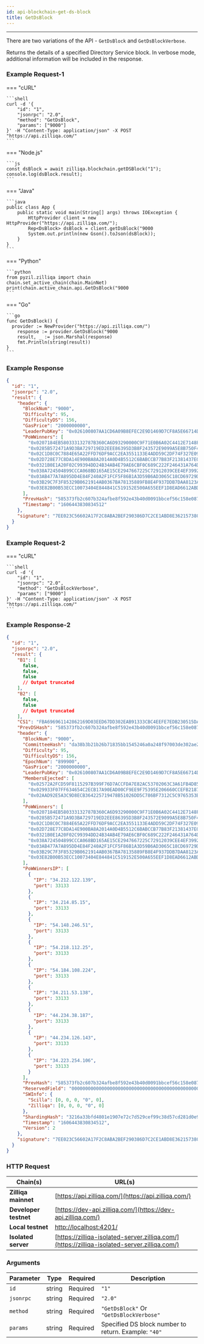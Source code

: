 ```yaml
---
id: api-blockchain-get-ds-block
title: GetDsBlock
---
```


---

There are two variations of the API - `GetDsBlock` and `GetDsBlockVerbose`.

Returns the details of a specified Directory Service block. In verbose mode, additional information will be included in the response.

### Example Request-1

=== "cURL"

    ```shell
    curl -d '{
        "id": "1",
        "jsonrpc": "2.0",
        "method": "GetDsBlock",
        "params": ["9000"]
    }' -H "Content-Type: application/json" -X POST "https://api.zilliqa.com/"
    ```

=== "Node.js"

    ```js
    const dsBlock = await zilliqa.blockchain.getDSBlock("1");
    console.log(dsBlock.result);
    ```

=== "Java"

    ```java
    public class App {
        public static void main(String[] args) throws IOException {
            HttpProvider client = new HttpProvider("https://api.zilliqa.com/");
            Rep<DsBlock> dsBlock = client.getDsBlock("9000
            System.out.println(new Gson().toJson(dsBlock));
        }
    }
    ```

=== "Python"

    ```python
    from pyzil.zilliqa import chain
    chain.set_active_chain(chain.MainNet)
    print(chain.active_chain.api.GetDsBlock("9000
    ```

=== "Go"

    ```go
    func GetDsBlock() {
      provider := NewProvider("https://api.zilliqa.com/")
        response := provider.GetDsBlock("9000
        result, _ := json.Marshal(response)
        fmt.Println(string(result))
    }
    ```

### Example Response

```json
{
  "id": "1",
  "jsonrpc": "2.0",
  "result": {
    "header": {
      "BlockNum": "9000",
      "Difficulty": 95,
      "DifficultyDS": 156,
      "GasPrice": "2000000000",
      "LeaderPubKey": "0x026100807AA1CD6A09B8EFEC2E9D1469D7CF8A5E66714D6CADE3798585514CBD82",
      "PoWWinners": [
        "0x0207184EB580333132787B360CA6D93290000C9F71E0B6A02C4412E7148FB1AF81",
        "0x0285B572471A9D3BA729719ED2EEE86395D3B8F243572E9099A5E8B750F46092A7",
        "0x02C1D8C0C7884E65A22FFD76DF9ACC2EA3551133E4ADD59C2DF74F327E09F709FF",
        "0x02D728E77C8DA14E900BA8A2014A0D4B5512C6BABCCB77B83F21381437E0038F44",
        "0x0321B0E1A20F02C99394DD24B34AB4E79AE6CBF0C689C222F246431A764D6B59DB",
        "0x038A724504899CCCA068BD165AE15CE2947667225C72912039CEE4EF3992334843",
        "0x03AB477A7A895DD4E84F240A2F1FCF5F86B1A3D59B6AD3065C18CD69729D089959",
        "0x03B29C7F3F85329B0621914AB0367BA78135889FB8E4F937DDB7DAA8123AD4DF3C",
        "0x03E82B00B53ECC10073404E844841C519152E500A655EEF1D8EAD6612ABDF5B552"
      ],
      "PrevHash": "585373fb2c607b324afbe8f592e43b40d0091bbcef56c158e0879ced69648c8e",
      "Timestamp": "1606443830834512"
    },
    "signature": "7EE023C56602A17F2C8ABA2BEF290386D7C2CE1ABD8E3621573802FA67B243DE60B3EBEE5C4CCFDB697C80127B99CB384DAFEB44F70CD7569F2816DB950877BB"
  }
}
```

### Example Request-2

=== "cURL"

    ```shell
    curl -d '{
        "id": "1",
        "jsonrpc": "2.0",
        "method": "GetDsBlockVerbose",
        "params": ["9000"]
    }' -H "Content-Type: application/json" -X POST "https://api.zilliqa.com/"
    ```

### Example Response-2

```json
{
  "id": "1",
  "jsonrpc": "2.0",
  "result": {
    "B1": [
      false,
      false,
      false
      // Output truncated
    ],
    "B2": [
      false,
      false
      // Output truncated
    ],
    "CS1": "FBA696961142862169D03EED67DD302EAB91333CBC4EEFE7EDB230515DA31DC1B9746EEEE5E7C105685E22C483B1021867B3775D30215CA66D5D81543E9FE8B5",
    "PrevDSHash": "585373fb2c607b324afbe8f592e43b40d0091bbcef56c158e0879ced69648c8e",
    "header": {
      "BlockNum": "9000",
      "CommitteeHash": "da38b3b21b26b71835bb1545246a0a248f97003de302ae20d70aeaf854403029",
      "Difficulty": 95,
      "DifficultyDS": 156,
      "EpochNum": "899900",
      "GasPrice": "2000000000",
      "LeaderPubKey": "0x026100807AA1CD6A09B8EFEC2E9D1469D7CF8A5E66714D6CADE3798585514CBD82",
      "MembersEjected": [
        "0x02572A2FCD59F8115297B399F76D7ACCFDA7E82AC53702063C3A61FB4D85E0D0C1",
        "0x029933F07FF634654C2ECB17A90EAD00CF9EE9F75395E206660CCEFB21874ECEA1",
        "0x02AAD92E5A3C9D8ECB364225719478B51026DD5C786BF7312C5C9765353BC4C98B"
      ],
      "PoWWinners": [
        "0x0207184EB580333132787B360CA6D93290000C9F71E0B6A02C4412E7148FB1AF81",
        "0x0285B572471A9D3BA729719ED2EEE86395D3B8F243572E9099A5E8B750F46092A7",
        "0x02C1D8C0C7884E65A22FFD76DF9ACC2EA3551133E4ADD59C2DF74F327E09F709FF",
        "0x02D728E77C8DA14E900BA8A2014A0D4B5512C6BABCCB77B83F21381437E0038F44",
        "0x0321B0E1A20F02C99394DD24B34AB4E79AE6CBF0C689C222F246431A764D6B59DB",
        "0x038A724504899CCCA068BD165AE15CE2947667225C72912039CEE4EF3992334843",
        "0x03AB477A7A895DD4E84F240A2F1FCF5F86B1A3D59B6AD3065C18CD69729D089959",
        "0x03B29C7F3F85329B0621914AB0367BA78135889FB8E4F937DDB7DAA8123AD4DF3C",
        "0x03E82B00B53ECC10073404E844841C519152E500A655EEF1D8EAD6612ABDF5B552"
      ],
      "PoWWinnersIP": [
        {
          "IP": "34.212.122.139",
          "port": 33133
        },
        {
          "IP": "34.214.85.15",
          "port": 33133
        },
        {
          "IP": "54.148.246.51",
          "port": 33133
        },
        {
          "IP": "54.218.112.25",
          "port": 33133
        },
        {
          "IP": "54.184.108.224",
          "port": 33133
        },
        {
          "IP": "34.211.53.138",
          "port": 33133
        },
        {
          "IP": "44.234.38.187",
          "port": 33133
        },
        {
          "IP": "44.234.126.143",
          "port": 33133
        },
        {
          "IP": "34.223.254.106",
          "port": 33133
        }
      ],
      "PrevHash": "585373fb2c607b324afbe8f592e43b40d0091bbcef56c158e0879ced69648c8e",
      "ReservedField": "0000000000000000000000000000000000000000000000000000000000000000000000000000000000000000000000000000000000000000000000000000000000000000000000000000000000000000000000000000000000000000000000000000000000000000000000000000000000000000000000000000000000000000",
      "SWInfo": {
        "Scilla": [0, 0, 0, "0", 0],
        "Zilliqa": [0, 0, 0, "0", 0]
      },
      "ShardingHash": "3216a33bfd4801e1907e72c7d529cef99c38d57cd281d0e9d726639fd9882d25",
      "Timestamp": "1606443830834512",
      "Version": 2
    },
    "signature": "7EE023C56602A17F2C8ABA2BEF290386D7C2CE1ABD8E3621573802FA67B243DE60B3EBEE5C4CCFDB697C80127B99CB384DAFEB44F70CD7569F2816DB950877BB"
  }
}
```

### HTTP Request

| Chain(s)              | URL(s)                                                                                       |
| --------------------- | -------------------------------------------------------------------------------------------- |
| **Zilliqa mainnet**   | [https://api.zilliqa.com/](https://api.zilliqa.com/)                                         |
| **Developer testnet** | [https://dev-api.zilliqa.com/](https://dev-api.zilliqa.com/)                                 |
| **Local testnet**     | [http://localhost:4201/](http://localhost:4201/)                                             |
| **Isolated server**   | [https://zilliqa-isolated-server.zilliqa.com/](https://zilliqa-isolated-server.zilliqa.com/) |

### Arguments

| Parameter | Type   | Required | Description                                          |
| --------- | ------ | -------- | ---------------------------------------------------- |
| `id`      | string | Required | `"1"`                                                |
| `jsonrpc` | string | Required | `"2.0"`                                              |
| `method`  | string | Required | `"GetDsBlock"` Or `"GetDsBlockVerbose"`              |
| `params`  | string | Required | Specified DS block number to return. Example: `"40"` |
